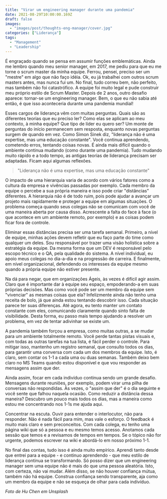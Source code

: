 ```yaml
---
title: "Virar um engineering manager durante uma pandemia"
date: 2021-08-29T10:00:00.169Z
draft: false
images:
  - "images/post/thoughts-eng-manager/cover.jpg"
categories: ["Liderança"]
tags:
  - "Management"
  - "Leadership"
---
```


É engraçado quando se pensa em assumir funções emblemáticas. Ainda me lembro quando meu senior manager, em 2017, me pediu para que eu me torne o scrum master da minha equipe. Ferrou, pensei, preciso ser um "mestre" em algo que não faço idéia. Ok, eu já trabalhei com outros scrum masters antes, mas nunca fui um. No final, tudo correu bem, não perfeito, mas também não foi catastrófico. A equipe foi muito legal e pude construir meu próprio estilo de Scrum Master. Depois de 2 anos, outro desafio aparece: tornar-se um engineering manager. Bem, o que eu não sabia até então, é que isso aconteceria durante uma pandemia mundial!

Esses cargos de liderança vêm com muitas perguntas. Quais são as diferentes teorias que eu preciso ler? Como elas se aplicam ao meu contexto, à minha equipe? Que tipo de líder eu quero ser? Um monte de perguntas do início permanecem sem resposta, enquanto novas perguntas surgem de quando em vez. Como Simon Sinek diz, "liderança não é uma expertise, mas uma educação constante". Você continua aprendendo, cometendo erros, tentando coisas novas. É ainda mais difícil quando o ambiente continua mudando (como durante uma pandemia). Tudo mudando muito rápido e a todo tempo, as antigas teorias de liderança precisam ser adaptadas. Ficam aqui algumas reflexões.

> "Liderança não é uma expertise, mas uma educação constante"

O impacto de uma hierarquia varia de acordo com vários fatores como a cultura da empresa e vivências passadas por exemplo. Cada membro da equipe o percebe a sua própria maneira e isso pode criar "distâncias" diferentes. A hierarquia não é de todo ruim, pois pode ajudar a avançar um projeto mais rapidamente e proteger a equipe em algumas situações. O problema começa quando seus colegas não se comunicam com você de uma maneira aberta por causa disso. Acrescente a falta do face à face (o que acontece em um ambiente remoto, por exemplo) e as coisas podem ficar fora de controle.

Eliminar essas distâncias precisa ser uma tarefa semanal. Primeiro, a nível de equipe, minhas ações devem refletir que eu faço parte do time como qualquer um deles. Sou responsável por trazer uma visão holística sobre a estratégia da equipe. Da mesma forma que um DEV é responsável pelo escopo técnico e o QA, pela qualidade do sistema. A nível individual, eu apoio meus colegas no dia-a-dia e na progressão de carreira. E finalmente, em nível organizacional, defendendo os interesses da equipe mesmo quando a própria equipe não estiver presente.

Na dá para negar, que em organizações Ágeis, às vezes é difícil agir assim. Claro que é importante dar à equipe seu espaço, empoderando-a em suas próprias decisões. Mas como você pode ser um membro da equipe sem "vivenciar" as mesmas coisas que ela? Infelizmente ainda não tenho uma receita de bolo, já que ainda estou tentando descobrir isso. Cada situação parece ter suas diferenças. Até agora, eu tento manter um contato constante com eles, comunicando claramente quando sinto falta de visibilidade. Desta forma, eu passo mais tempo ajudando a resolver um problema, em vez de tentar adivinhar se existe um.

A pandemia também forçou a empresa, como muitas outras, a se mudar para um ambiente totalmente remoto. Você perde tantas pistas visuais e, com todas as outras tarefas na tua lista, é fácil perder o controle. Para mitigar isso, mantenho um registro semanal, que consulto todos os dias, para garantir uma conversa com cada um dos membros da equipe. Isto, é claro, sem contar os 1-1 a cada uma ou duas semanas. Também deixo bem claro no MS Teams quando estou disponível e que vou responder as mensagens assim que der.

Ainda assim, focar em cada indivíduo continua sendo um grande desafio. Mensagens durante reuniões, por exemplo, podem virar uma pilha de conversas não respondidas. Às vezes, o "assim que der" é o dia seguinte e você sente que falhou naquela ocasião. Como reduzir a distância dessa maneira? Descubro um pouco mais todos os dias, mas a maneira como estou me concentrando nos 1-1s me ajuda aqui.

Concentrar na escuta. Ouvir para entender o interlocutor, não para responder. Não é nada fácil para mim, mas vale o esforço. O feedback é muito mais claro e sem preconceitos. Com cada colega, eu tenho uma página wiki que só a pessoa e eu mesmo temos acesso. Anotamos cada sessão que temos e a revisamos de tempos em tempos. Se o tópico não for urgente, podemos escrever na wiki e abordá-lo em nosso próximo 1-1.

No final das contas, tudo isso é ainda muito empírico. Aprendi tanto desde que entrei para a equipe - e continuo aprendendo - que meu estilo de liderança continua se transformando. Só posso dizer que um engineering manager sem uma equipe não é mais do que uma pessoa aleatória. Isto, com certeza, não vai mudar. Além disso, se não houver confiança mútua, também não há equipe. Construa confiança sendo transparente, aja como um membro da equipe e não se esqueça de olhar para cada indivíduo.

_Foto de Hu Chen em Unsplash_
